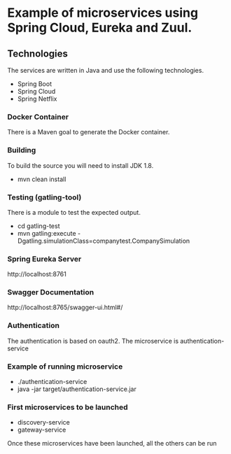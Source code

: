 # Example of microservices using Spring Cloud, Eureka and Zuul.

## Technologies

The services are written in Java and use the following technologies.

* Spring Boot
* Spring Cloud
* Spring Netflix

### Docker Container

There is a Maven goal to generate the Docker container.

### Building

To build the source you will need to install JDK 1.8.

* mvn clean install

### Testing (gatling-tool)

There is a module to test the expected output.

* cd gatling-test
* mvn gatling:execute -Dgatling.simulationClass=companytest.CompanySimulation

### Spring Eureka Server

http://localhost:8761

### Swagger Documentation

http://localhost:8765/swagger-ui.html#/

### Authentication

The authentication is based on oauth2. The microservice is authentication-service

### Example of running microservice

* ./authentication-service
* java -jar target/authentication-service.jar

### First microservices to be launched

* discovery-service
* gateway-service

Once these microservices have been launched, all the others can be run
